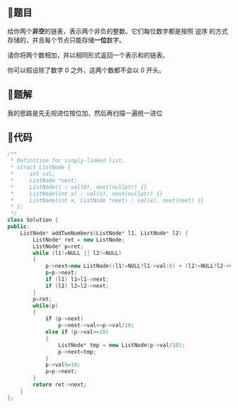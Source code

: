 ## 🍙题目

给你两个**非空**的链表，表示两个非负的整数。它们每位数字都是按照 逆序 的方式存储的，并且每个节点只能存储**一位**数字。

请你将两个数相加，并以相同形式返回一个表示和的链表。

你可以假设除了数字 0 之外，这两个数都不会以 0 开头。



## 🍔题解

我的思路是先无视进位按位加，然后再扫描一遍统一进位



## 🍝代码

```cpp
/**
 * Definition for singly-linked list.
 * struct ListNode {
 *     int val;
 *     ListNode *next;
 *     ListNode() : val(0), next(nullptr) {}
 *     ListNode(int x) : val(x), next(nullptr) {}
 *     ListNode(int x, ListNode *next) : val(x), next(next) {}
 * };
 */
class Solution {
public:
    ListNode* addTwoNumbers(ListNode* l1, ListNode* l2) {
        ListNode* ret = new ListNode;
        ListNode* p=ret;
        while (l1!=NULL || l2!=NULL)
        {
            p->next=new ListNode((l1!=NULL?l1->val:0) + (l2!=NULL?l2->val:0));
            p=p->next;
            if (l1) l1=l1->next;
            if (l2) l2=l2->next;
        }
        p=ret;
        while(p)
        {
            if (p->next) 
                p->next->val+=p->val/10;
            else if (p->val>=10)
            {
                ListNode* tmp = new ListNode(p->val/10);
                p->next=tmp;
            }
            p->val%=10;
            p=p->next;
        }
        return ret->next;
    }
};
```

